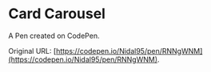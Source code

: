 # Card Carousel

A Pen created on CodePen.

Original URL: [https://codepen.io/Nidal95/pen/RNNgWNM](https://codepen.io/Nidal95/pen/RNNgWNM).

